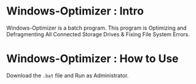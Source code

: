# Windows-Optimizer : Intro
Windows-Optimizer is a batch program. This program is Optimizing and Defragmenting All Connected Storage Drives &amp; Fixing File System Errors.

# Windows-Optimizer : How to Use
Download the ```.bat``` file and Run as Administrator.

